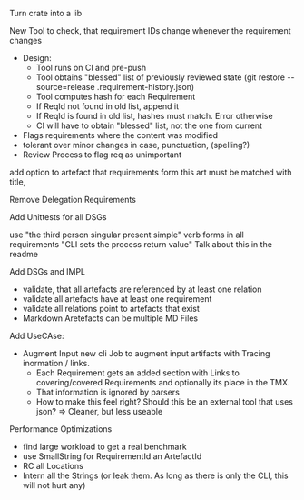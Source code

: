 
Turn crate into a lib

New Tool to check, that requirement IDs change whenever the requirement changes
*   Design:
    *   Tool runs on CI and pre-push
    *   Tool obtains "blessed" list of previously reviewed state (git restore --source=release .requirement-history.json)
    *   Tool computes hash for each Requirement
    *   If ReqId not found in old list, append it
    *   If ReqId is found in old list, hashes must match. Error otherwise
    *   CI will have to obtain "blessed" list, not the one from current 
*   Flags requirements where the content was modified
*   tolerant over minor changes in case, punctuation, (spelling?)
*   Review Process to flag req as unimportant



add option to artefact that requirements form this art must be matched with title,

Remove Delegation Requirements

Add Unittests for all DSGs
 
use "the third person singular present simple" verb forms in all requirements "CLI sets the process return value"
Talk about this in the readme

Add DSGs and IMPL
*   validate, that all artefacts are referenced by at least one relation
*   validate all artefacts have at least one requirement
*   validate all relations point to artefacts that exist
*   Markdown Aretefacts can be multiple MD Files

Add UseCAse:
*   Augment Input
    new cli Job to augment input artifacts with Tracing inormation / links.
    *   Each Requirement gets an added section with Links to covering/covered
        Requirements and optionally its place in the TMX.
    *   That information is ignored by parsers
    *   How to make this feel right? Should this be an external tool that uses json?
        => Cleaner, but less useable

Performance Optimizations
*   find large workload to get a real benchmark
*   use SmallString for RequirementId an  ArtefactId
*   RC all Locations
*   Intern all the Strings  (or leak them. As long as there is only the CLI, this will not hurt any)
